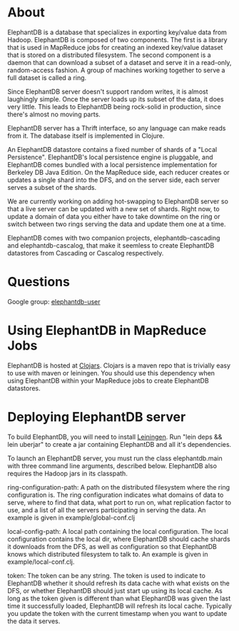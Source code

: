 # About

ElephantDB is a database that specializes in exporting key/value data from Hadoop. ElephantDB is composed of two components. The first is a library that is used in MapReduce jobs for creating an indexed key/value dataset that is stored on a distributed filesystem. The second component is a daemon that can download a subset of a dataset and serve it in a read-only, random-access fashion. A group of machines working together to serve a full dataset is called a ring.

Since ElephantDB server doesn't support random writes, it is almost laughingly simple. Once the server loads up its subset of the data, it does very little. This leads to ElephantDB being rock-solid in production, since there's almost no moving parts.

ElephantDB server has a Thrift interface, so any language can make reads from it. The database itself is implemented in Clojure.

An ElephantDB datastore contains a fixed number of shards of a "Local Persistence". ElephantDB's local persistence engine is pluggable, and ElephantDB comes bundled with a local persistence implementation for Berkeley DB Java Edition. On the MapReduce side, each reducer creates or updates a single shard into the DFS, and on the server side, each server serves a subset of the shards.

We are currently working on adding hot-swapping to ElephantDB server so that a live server can be updated with a new set of shards. Right now, to update a domain of data you either have to take downtime on the ring or switch between two rings serving the data and update them one at a time.

ElephantDB comes with two companion projects, elephantdb-cascading and elephantdb-cascalog, that make it seemless to create ElephantDB datastores from Cascading or Cascalog respectively. 

# Questions

Google group: [elephantdb-user](http://groups.google.com/group/elephantdb-user)


# Using ElephantDB in MapReduce Jobs

ElephantDB is hosted at [Clojars](http://clojars.org/elephantdb). Clojars is a maven repo that is trivially easy to use with maven or leiningen. You should use this dependency when using ElephantDB within your MapReduce jobs to create ElephantDB datastores.

# Deploying ElephantDB server

To build ElephantDB, you will need to install [Leiningen](https://github.com/technomancy/leiningen). Run "lein deps && lein uberjar" to create a jar containing ElephantDB and all it's dependencies. 

To launch an ElephantDB server, you must run the class elephantdb.main with three command line arguments, described below. ElephantDB also requires the Hadoop jars in its classpath.

ring-configuration-path: A path on the distributed filesystem where the ring configuration is. The ring configuration indicates what domains of data to serve, where to find that data, what port to run on, what replication factor to use, and a list of all the servers participating in serving the data. An example is given in example/global-conf.clj

local-config-path: A local path containing the local configuration. The local configuration contains the local dir, where ElephantDB should cache shards it downloads from the DFS, as well as configuration so that ElephantDB knows which distributed filesystem to talk to. An example is given in example/local-conf.clj.

token: The token can be any string. The token is used to indicate to ElephantDB whether it should refresh its data cache with what exists on the DFS, or whether ElephantDB should just start up using its local cache. As long as the token given is different than what ElephantDB was given the last time it successfully loaded, ElephantDB will refresh its local cache. Typically you update the token with the current timestamp when you want to update the data it serves.



